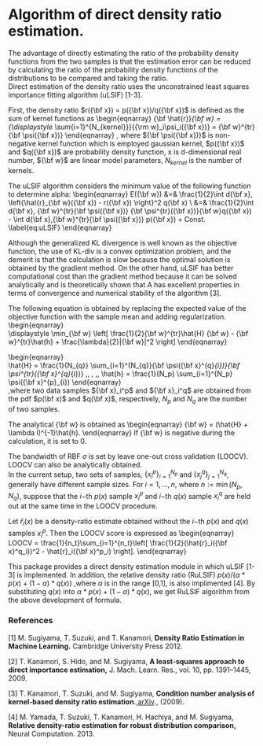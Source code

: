 # Algorithm of direct density ratio estimation.

The advantage of directly estimating the ratio of the probability density functions from the two samples is that the estimation error can be reduced by calculating the ratio of the probability density functions of the distributions to be compared and taking the ratio.   
Direct estimation of the density ratio uses the unconstrained least squares importance fitting algorithm (uLSIF) \[1-3\].

First, the density ratio $r({\bf x}) = p({\bf x})/q({\bf x})$ is defined as the sum of kernel functions as 
\begin{eqnarray}
    {\bf \hat{r}}_{\bf w} = {\displaystyle \sum_{i=1}^{N_{kernel}}}{{\rm w}_i\psi_i({\bf x})} = {\bf w}^{tr}{\bf \psi({\bf x})}
\end{eqnarray} 
, where ${\bf \psi({\bf x})}$ is non-negative kernel function which is employed gaussian kernel, 
$p({\bf x})$ and $q({\bf x})$ are probability density function, x is d-dimensional real number, 
${\bf w}$ are linear model parameters, $N_{kernel}$ is the number of kernels.   

The uLSIF algorithm considers the minimum value of the following function to determine alpha:
\begin{eqnarray}
    E({\bf w}) &=& \frac{1}{2}\int d{\bf x}\, \left\{\hat{r}_{\bf w}({\bf x}) - r({\bf x}) \right\}^2 q(\bf x) \\
              &=& \frac{1}{2}\int d{\bf x}\, {\bf w}^{tr}{\bf \psi({\bf x})} {\bf \psi^{tr}({\bf x})}{\bf w}q({\bf x}) -  \int d{\bf x}\,{\bf w}^{tr}{\bf \psi({\bf x})} p({\bf x}) + Const. \label{eq:uLSIF}
\end{eqnarray}   

Although the generalized KL divergence is well known as the objective function, the use of KL-div is a convex optimization problem, and the demerit is that the calculation is slow because the optimal solution is obtained by the gradient method.
On the other hand, uLSIF has better computational cost than the gradient method because it can be solved analytically and is theoretically shown that A has excellent properties in terms of convergence and numerical stability of the algorithm \[3\].

The following equation is obtained by replacing the expected value of the objective function with the sample mean and adding regularization.   
\begin{eqnarray}   
    \displaystyle \min_{\bf w} \left[ \frac{1}{2}{\bf w}^{tr}\hat{H} {\bf w} - {\bf w}^{tr}\hat{h} + \frac{\lambda}{2}|{\bf w}|^2 \right]
\end{eqnarray}   

\begin{eqnarray}   
    \hat{H} = \frac{1}{N_{q}} \sum_{i=1}^{N_{q}}{\bf \psi({\bf x}^{q}_{i})}{\bf \psi^{tr}({\bf x}^{q}_{i})} \,\, , \,\, \hat{h} = \frac{1}{N_p} \sum_{i=1}^{N_p} \psi({\bf x}^{p}_{i})
\end{eqnarray}   
,where two data samples ${\bf x}_i^p$ and ${\bf x}_i^q$ are obtained from the pdf $p(\bf x)$ and $q(\bf x)$, respectively, $N_p$ and $N_q$ are the number of two samples.

The analytical {\bf w} is obtained as
\begin{eqnarray}
    {\bf w} = (\hat{H} + \lambda I)^{-1}\hat{h}.
\end{eqnarray}
If {\bf w} is negative during the calculation, it is set to 0.

The bandwidth of RBF $\sigma$ is set by leave one-out cross validation (LOOCV).   
LOOCV can also be analytically obtained.   
In the current setup, two sets of samples, $\{ x_i^p\}^{N_p}_{i=1}$ and  $\{ x_j^q\}^{N_q}_{j=1}$, generally have different sample sizes. For $i=1,\dots,n$, where $n:= \min(N_p,N_q)$, suppose that the $i-$th $p(x)$ sample $x_i^p$ and $i-$th $q(x)$ sample $x_i^q$ are held out at the same time in the LOOCV procedure.

Let $\hat{r}_i(x)$ be a density-ratio estimate obtained without the $i-$th $p(x)$ and $q(x)$ samples $x_i^p$. Then the LOOCV score is expressed as 
\begin{eqnarray}
    LOOCV = \frac{1}{n_t}\sum_{i=1}^{n_t}\left[ \frac{1}{2}(\hat{r}_i({\bf x}^q_i))^2 - \hat{r}_i({\bf x}^p_i) \right].
\end{eqnarray}

This package provides a direct density estimation module in which uLSIF \[1-3\] is implemented.
In addition, the relative density ratio (RuLSIF) $p(x)/(\alpha * p(x) + (1 - \alpha) * q(x))$ ,where $\alpha$ is in the range \[0,1\], is also implimented \[4\].
By substituting $q(x)$ into $\alpha * p(x) + (1 - \alpha) * q(x)$, we get RuLSIF algorithm from the above development of formula.

### References
\[1\] M. Sugiyama, T. Suzuki, and T. Kanamori, **Density Ratio Estimation in Machine Learning.** Cambridge University Press 2012.

\[2\] T. Kanamori, S. Hido, and M. Sugiyama, **A least-squares approach to direct importance estimation,** J. Mach. Learn. Res., vol. 10, pp. 1391–1445, 2009.

\[3\] T. Kanamori, T. Suzuki, and M. Sugiyama, **Condition number analysis of kernel-based density ratio estimation**.,[arXiv](https://arxiv.org/abs/0912.2800)., (2009).

\[4\] M. Yamada, T. Suzuki, T. Kanamori, H. Hachiya, and M. Sugiyama, **Relative density-ratio estimation for robust distribution comparison,** Neural Computation. 2013.
